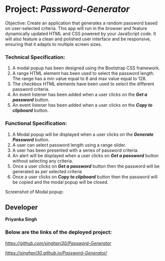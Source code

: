 

# Project: ***Password-Generator***

 Objective: Create an application that generates a random password based on user-selected criteria. This app will run in the browser and feature dynamically updated HTML and CSS powered by your JavaScript code. It will also feature a clean and polished user interface and be responsive, ensuring that it adapts to multiple screen sizes.

### Technical Specification:
1. A modal popup has been designed using the Bootstrap CSS framework.
2. A range HTML element has been used to select the password length. The range has a min value equal to 8 and max value equal to 128.
3. The checkbox HTML elements have been used to select the different password criteria.
4. An event listener has been added when a user clicks on the ***Get a password*** button.
5. An event listener has been added when a user clicks on the ***Copy to clipboard*** button.


### Functional Specification:
1. A Modal popup will be displayed when a user clicks on the ***Generate Password*** button.
2. A user can select password length using a range slider.
3. A user has been presented with a series of password criteria.
4. An alert will be displayed when a user clicks on ***Get a password*** button without selecting any criteria.
5. Once a user clicks on ***Get a password*** button then the password will be generated as per selected criteria
6. Once a user clicks on ***Copy to clipboard*** button then the password will be copied and the modal popup will be closed.

    

Screenshot of Modal popup:




## Developer ##

**Priyanka Singh**


### Below are the links of the deployed project: ###

*https://github.com/singhpri30/Password-Generator*

*https://singhpri30.github.io/Password-Generator/*
